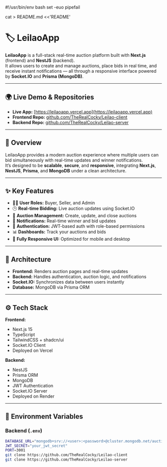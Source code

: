 #!/usr/bin/env bash
set -euo pipefail

cat > README.md <<'README'
# 🏷️ LeilaoApp

**LeilaoApp** is a full-stack real-time auction platform built with **Next.js** (frontend) and **NestJS** (backend).  
It allows users to create and manage auctions, place bids in real time, and receive instant notifications — all through a responsive interface powered by **Socket.IO** and **Prisma (MongoDB)**.

---

## 🌍 Live Demo & Repositories

- **Live App:** [https://leilaoapp.vercel.app](https://leilaoapp.vercel.app)  
- **Frontend Repo:** [github.com/TheRealCocky/Leilao-client](https://github.com/TheRealCocky/Leilao-client)  
- **Backend Repo:** [github.com/TheRealCocky/Leilao-server](https://github.com/TheRealCocky/Leilao-server)

---

## 🚀 Overview

LeilaoApp provides a modern auction experience where multiple users can bid simultaneously with real-time updates and winner notifications.  
It’s designed to be **scalable**, **secure**, and **responsive**, integrating **Next.js**, **NestJS**, **Prisma**, and **MongoDB** under a clean architecture.

---

## ✨ Key Features

- 🧑‍💼 **User Roles:** Buyer, Seller, and Admin  
- 🕒 **Real-time Bidding:** Live auction updates using Socket.IO  
- 🧾 **Auction Management:** Create, update, and close auctions  
- 🔔 **Notifications:** Real-time winner and bid updates  
- 🔐 **Authentication:** JWT-based auth with role-based permissions  
- 📊 **Dashboards:** Track your auctions and bids  
- 📱 **Fully Responsive UI:** Optimized for mobile and desktop  

---

## 🧠 Architecture


- **Frontend:** Renders auction pages and real-time updates  
- **Backend:** Handles authentication, auction logic, and notifications  
- **Socket.IO:** Synchronizes data between users instantly  
- **Database:** MongoDB via Prisma ORM  

---

## ⚙️ Tech Stack

**Frontend:**  
- Next.js 15  
- TypeScript  
- TailwindCSS + shadcn/ui  
- Socket.IO Client  
- Deployed on Vercel  

**Backend:**  
- NestJS  
- Prisma ORM  
- MongoDB  
- JWT Authentication  
- Socket.IO Server  
- Deployed on Render  

---

## 🧩 Environment Variables

### Backend (`.env`)
```bash
DATABASE_URL="mongodb+srv://<user>:<password>@cluster.mongodb.net/auction-app"
JWT_SECRET="your_jwt_secret"
PORT=3001
git clone https://github.com/TheRealCocky/Leilao-client
git clone https://github.com/TheRealCocky/Leilao-server

